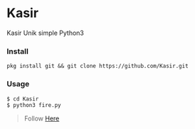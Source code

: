 # Kasir
Kasir Unik simple Python3

### Install

```
pkg install git && git clone https://github.com/Kasir.git
```

### Usage

```
$ cd Kasir
$ python3 fire.py
```

> Follow [Here](https://facebook.com/salma.maulida.27)
